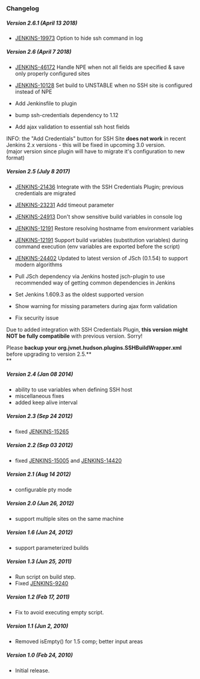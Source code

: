 ### Changelog

##### Version 2.6.1 (April 13 2018)

-   [JENKINS-19973](https://issues.jenkins.io/browse/JENKINS-19973) Option to hide ssh command in log

##### Version 2.6 (April 7 2018)

-   [JENKINS-46172](https://issues.jenkins.io/browse/JENKINS-46172) Handle NPE when not all fields are specified &
    save only properly configured sites

-   [JENKINS-10128](https://issues.jenkins.io/browse/JENKINS-10128) Set build to UNSTABLE when no SSH site is
    configured instead of NPE
-   Add Jenkinsfile to plugin
-   bump ssh-credentials dependency to 1.12
-   Add ajax validation to essential ssh host fields

INFO: the "Add Credentials" button for SSH Site **does not work** in recent
Jenkins 2.x versions - this will be fixed in upcoming 3.0 version.  
(major version since plugin will have to migrate it's configuration to
new format)

##### Version 2.5 (July 8 2017)

-   [JENKINS-21436](https://issues.jenkins.io/browse/JENKINS-21436) Integrate with the SSH Credentials Plugin;
    previous credentials are migrated

-   [JENKINS-23231](https://issues.jenkins.io/browse/JENKINS-23231) Add timeout parameter

-   [JENKINS-24913](https://issues.jenkins.io/browse/JENKINS-24913) Don't show sensitive build variables in console
    log

-   [JENKINS-12191](https://issues.jenkins.io/browse/JENKINS-12191) Restore resolving hostname from environment
    variables

-   [JENKINS-12191](https://issues.jenkins.io/browse/JENKINS-12191) Support build variables (substitution variables)
    during command execution (env variables are exported before the
    script)

-   [JENKINS-24402](https://issues.jenkins.io/browse/JENKINS-24402) Updated to latest version of JSch (0.1.54) to
    support modern algorithms

-   Pull JSch dependency via Jenkins hosted jsch-plugin to use
    recommended way of getting common dependencies in Jenkins

-   Set Jenkins 1.609.3 as the oldest supported version

-   Show warning for missing parameters during ajax form validation

-   Fix security issue

Due to added integration with SSH Credentials Plugin, **this version
might NOT be fully compatibile** with previous version. Sorry!

Please **backup your org.jvnet.hudson.plugins.SSHBuildWrapper.xml**
before upgrading to version 2.5.**  
**

##### Version 2.4 (Jan 08 2014)

-   ability to use variables when defining SSH host
-   miscellaneous fixes
-   added keep alive interval

##### Version 2.3 (Sep 24 2012)

-   fixed
    [JENKINS-15265](https://issues.jenkins.io/browse/JENKINS-15265)

##### Version 2.2 (Sep 03 2012)

-   fixed [JENKINS-15005](https://issues.jenkins.io/browse/JENKINS-15005)
    and
    [JENKINS-14420](https://issues.jenkins.io/browse/JENKINS-14420)

##### Version 2.1 (Aug 14 2012)

-   configurable pty mode

##### Version 2.0 (Jun 26, 2012)

-   support multiple sites on the same machine

##### Version 1.6 (Jun 24, 2012)

-   support parameterized builds

##### Version 1.3 (Jun 25, 2011)

-   Run script on build step.
-   Fixed
    [JENKINS-9240](https://issues.jenkins.io/browse/JENKINS-9240)

##### Version 1.2 (Feb 17, 2011)

-   Fix to avoid executing empty script.

##### Version 1.1 (Jun 2, 2010)

-   Removed isEmpty() for 1.5 comp; better input areas

##### Version 1.0 (Feb 24, 2010)

-   Initial release.
